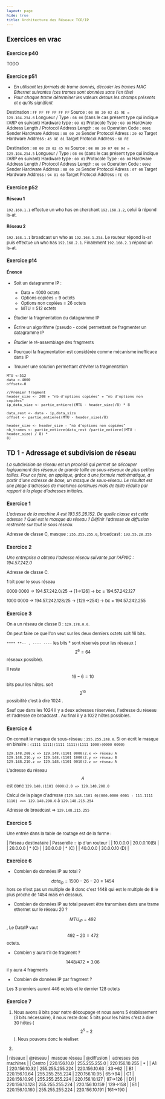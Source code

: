 ```yaml
---
layout: page
hide: true
title: Architecture des Réseaux TCP/IP
---
```

<script type="text/javascript" async
  src="https://cdn.mathjax.org/mathjax/latest/MathJax.js?config=TeX-MML-AM_CHTML">
</script>

<style>
html {
 zoom: 0.80;
}
</style>

## Exercices en vrac

### Exercice p40

TODO

### Exercice p51

+ *En utilisant les formats de trame donnés, décoder les trames MAC Ethernet
  suivantes (ces trames sont données sans l'en tête)*
+ *Pour chaque trame déterminer les valeurs detous les champs présents et e
  qu'ils signifient*

Destination : `FF FF FF FF FF FF`
Source : `08 00 20 02 45 9E = 129.104.254.6` 
Longueur / Type : `08 06` (dans le cas présent type qui indique l'ARP en
suivant)
Hardware type : `00 01`
Protocole Type : `08 00`
Hardware Address Length / Protocol Address Length : `06 04`
Operation Code : `0001`
Sender Hardware Address : `08 00 20`
Sender Protocol Adress : `20 02`
Target Hardware Address : `45 9E 81`
Target Protocol Address : `68 FE`

Destination : `08 00 20 02 45 9E`
Source : `08 00 20 07 0B 94 = 129.104.254.5` 
Longueur / Type : `08 06` (dans le cas présent type qui indique l'ARP en
suivant)
Hardware type : `00 01`
Protocole Type : `08 00`
Hardware Address Length / Protocol Address Length : `06 04`
Operation Code : `0002`
Sender Hardware Address : `08 00 20`
Sender Protocol Adress : `07 0B`
Target Hardware Address : `94 81 68`
Target Protocol Address : `FE 05`

### Exercice p52

#### Réseau 1 

`192.168.1.1` effectue un who has en cherchant `192.168.1.2`, celui là répond
is-at. 

#### Réseau 2

`192.168.1.1` broadcast un who as `192.168.1.254`. Le routeur répond is-at puis
effectue un who has `192.168.2.1`. Finalement `192.168.2.1` répond un is-at.

### Exercice p14 

#### Énoncé 

+ Soit un datagramme IP : 
    - Data = 4000 octets 
    - Options copiées = 9 octets 
    - Options non copiées = 26 octets 
    - MTU = 512 octets 
    
+ Étudier la fragmentation du datagramme IP 
+ Écrire un algorithme (pseudo - code) permettant de fragmenter un datagramme IP 
+ Étudier le ré-assemblage des fragments 
+ Pourquoi la fragmentation est considérée comme mécanisme inefficace dans IP
+ Trouver une solution permettant d'éviter la fragmentation

```
MTU <-512
data <-4000
offset<-0

//Premier fragment
header_size <- 20B + "nb d'options copiées" + "nb d'options non copiées"
ip_data_size <- partie_entiere((MTU - header_size)/8) * 8

data_rest <- data - ip_data_size
offset <- partie_entiere((MTU - header_size)/8)

header_size <- header_size - "nb d'options non copiées"
nb_trames <- partie_entiere(data_rest /partie_entiere((MTU - header_size) / 8) *
8)
```


## TD 1 - Adressage et subdivision de réseau 

*La subdivision de réseau est un procédé qui permet de découper logiquement des
réseaux de grande taille en sous-réseaux de plus petites tailles. Pour ce faire,
on applique, grâce à une formule mathématique, à partir d'une adresse de base,
un masque de sous-réseau. Le résultat est une plage d'adresses de machines
continues mais de taille réduite par rapport à la plage d'adresses initiales.*

### Exercice 1

*L'adresse de la machine A est 193.55.28.152. De quelle classe est cette
   adresse ? Quel est le masque du réseau ? Définir l'adresse de diffusion
   restreinte sur tout le sous réseau.*
   
 Adresse de classe C, masque : `255.255.255.0`, broadcast : `193.55.28.255`
 
### Exercice 2 
 *Une entreprise a obtenu l'adresse réseau suivante par l'AFNIC :
    194.57.242.0*
    
Adresse de classe C. 

1 bit pour le sous réseau

0000 0000 -> 194.57.242.0/25 -> [1->126] -> bc = 194.57.242.127

1000 0000 -> 194.57.242.128/25 -> [129->254] -> bc = 194.57.242.255


### Exercice 3 

On a un réseau de classe B : `129.178.0.0`. 

On peut faire ce que l'on veut sur les deux derniers octets soit 16 bits.

`**** **-- . ---- ----` les bits * sont réservés pour les réseaux ($$2^6=64$$
réseaux possible). 

Il reste $$16-6 = 10$$ bits pour les hôtes. soit $$2^10$$ possibilité c'est à
dire 1024 . 

Sauf que dans les 1024 il y a deux adresses réservées, l'adresse du réseau et
l'adresse de broadcast . Au final il y a 1022 hôtes possibles.

### Exercice 4

On connait le masque de sous-réseau : `255.255.248.0`. Si on écrit le masque en
binaire : `(1111 1111)(1111 1111)(1111 1000)(0000 0000)`

```
129.148.208.x => 129.148.(1101 0000)2.x => réseau A
129.148.216.y => 129.148.(1101 1000)2.y => réseau B
129.148.210.z => 129.148.(1101 0010)2.z => réseau A
```

L'adresse du réseau $$A$$ est donc `129.148.(1101 0000)2.0 => 129.148.208.0`

Calcul de la plage d'adresse `{129.148.1101 0}[000.0000 0001 - 111.1111 1110]
<=> 129.148.208.0` à `129.148.215.254`

Adresse de broadcast => `129.148.215.255`

### Exercice 5 

Une entrée dans la table de routage est de la forme : 

| Réseau destinataire | Passerelle = ip d'un routeur |
| 10.0.0.0            | 20.0.0.10(B)                 |
| 20.0.0.0            | * (C)                        |
| 30.0.0.0            | * (C)                        |
| 40.0.0.0            | 30.0.0.10 (D)                |

### Exercice 6 

+ Combien de données IP au total ? 

$$data_{ip} = 1500 - 26 - 20 = 1454$$ hors ce n'est pas un multiple de 8 donc
c'est 1448 qui est le multiple de 8 le plus proche de 1454 mais en dessous.

+ Combien de données IP au total peuvent être transmises dans une trame ethernet
  sur le réseau 20 ?
  
$$MTU_{IP} = 492$$, Le DataIP vaut $$492 - 20 = 472$$ octets. 

+ Combien y aura t'il de fragment ? 

$$1448 / 472 = 3.06$$ il y aura 4 fragments 

+ Combien de données IP par fragment ? 

Les 3 premiers auront 446 octets et le dernier 128 octets

### Exercice 7 

1. Nous avons 8 bits pour notre découpage et nous avons 5 établissement (3 bits
nécessaire), il nous reste donc 5 bits pour les hôtes c'est à dire 30 hôtes
($$2^5 -2$$). Nous pouvons donc le réaliser. 

2. 
| réseaux | @réseau        |  masque réseau  | @diffusion     |  adresses des machines |
| Centro  | 220.156.10.0   | 255.255.255.0   | 220.156.10.255 | *                      |
| A1      | 220.156.10.32  | 255.255.255.224 | 220.156.10.63  | 33->62                 |
| B1      | 220.156.10.64  | 255.255.255.224 | 220.156.10.95  | 65->94                 |
| C1      | 220.156.10.96  | 255.255.255.224 | 220.156.10.127 | 97->126                |
| D1      | 220.156.10.128 | 255.255.255.224 | 220.156.10.159 | 129->158               |
| E1      | 220.156.10.160 | 255.255.255.224 | 220.156.10.191 | 161->190               |
    
